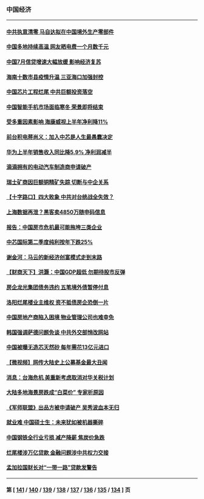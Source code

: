 ### 中国经济
---
#### [中共执意清零 马自达拟在中国境外生产零部件](../../pages/ncid283/n13801960.md) 
#### [中国多地持续高温 网友晒电费一个月数千元](../../pages/ncid283/n13801760.md) 
#### [中国7月信贷增速大幅放缓 影响经济复苏](../../pages/ncid283/n13801724.md) 
#### [海南十数市县疫情升温 三亚海口加强封控](../../pages/ncid283/n13801700.md) 
#### [中国芯片工程烂尾 中共巨额投资落空](../../pages/ncid283/n13801643.md) 
#### [中国智能手机市场面临寒冬 荣景即将结束](../../pages/ncid283/n13801545.md) 
#### [受多重因素影响 海康威视上半年净利降11%](../../pages/ncid283/n13801401.md) 
#### [前台积电蒋尚义：加入中芯是人生最愚蠢决定](../../pages/ncid283/n13801241.md) 
#### [华为上半年销售收入同比降5.9% 净利润减半](../../pages/ncid283/n13801088.md) 
#### [滴滴拥有的电动汽车制造商申请破产](../../pages/ncid283/n13801170.md) 
#### [瑞士矿商因巨额铜精矿失踪 切断与中企关系](../../pages/ncid283/n13801089.md) 
#### [【十字路口】四大败象 中共对台统战全失效？](../../pages/ncid283/n13800353.md) 
#### [上海数据再泄？黑客卖4850万随申码信息](../../pages/ncid283/n13800999.md) 
#### [报告：中国房市危机最可能拖垮三类企业](../../pages/ncid283/n13800902.md) 
#### [中芯国际第二季度纯利按年下跌25%](../../pages/ncid283/n13800851.md) 
#### [谢金河：马云的新经济创富模式走到末路](../../pages/ncid283/n13800757.md) 
#### [【财商天下】洪灏：中国GDP超低 勿期待股市反弹](../../pages/ncid283/n13800467.md) 
#### [房企龙光集团债务违约 五笔境外债暂停付息](../../pages/ncid283/n13800595.md) 
#### [洛阳烂尾楼业主维权 资不抵债房企恐倒一片](../../pages/ncid283/n13800302.md) 
#### [中国房地产商陷入困境 物业管理公司也难幸免](../../pages/ncid283/n13799820.md) 
#### [韩国强调萨德问题免谈 中共外交部悄改网站](../../pages/ncid283/n13800430.md) 
#### [中国被曝无造芯天然砂 每年需花13亿元进口](../../pages/ncid283/n13800375.md) 
#### [【微视频】网传大陆史上公募基金最大丑闻](../../pages/ncid283/n13800399.md) 
#### [消息：台海危机 美重新考虑取消对华关税计划](../../pages/ncid283/n13800218.md) 
#### [大陆多地海景房跌成“白菜价” 专家析原因](../../pages/ncid283/n13800133.md) 
#### [《军师联盟》出品方被申请破产 吴秀波血本无归](../../pages/ncid283/n13799860.md) 
#### [就业难 中国硕士生：未来犹如被机器撕碎](../../pages/ncid283/n13799828.md) 
#### [中国钢铁全行业亏损 减产降薪 焦炭价急跌](../../pages/ncid283/n13799650.md) 
#### [烂尾楼涉万亿贷款 金融问题涉中共权力交接](../../pages/ncid283/n13799798.md) 
#### [孟加拉国财长对“一带一路”贷款发警告](../../pages/ncid283/n13799259.md) 

---
#### 第 [ [141](./141.md) / [140](./140.md) / [139](./139.md) / [138](./138.md) / [137](./137.md) / [136](./136.md) / [135](./135.md) / [134](./134.md) ] 页
